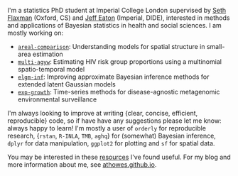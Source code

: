 I'm a statistics PhD student at Imperial College London supervised by [Seth Flaxman](https://www.cs.ox.ac.uk/people/seth.flaxman/) (Oxford, CS) and [Jeff Eaton](https://www.imperial.ac.uk/people/jeffrey.eaton) (Imperial, DIDE), interested in methods and applications of Bayesian statistics in health and social sciences. I am mostly working on:

* [`areal-comparison`](https://github.com/athowes/areal-comparison): Understanding models for spatial structure in small-area estimation
* [`multi-agyw`](https://github.com/athowes/multi-agyw): Estimating HIV risk group proportions using a multinomial spatio-temporal model
* [`elgm-inf`](https://github.com/athowes/elgm-inf): Improving approximate Bayesian inference methods for extended latent Gaussian models
* [`exp-growth`](https://github.com/athowes/exp-growth): Time-series methods for disease-agnostic metagenomic environmental surveillance

I'm always looking to improve at writing {clear, concise, efficient, reproducible} code, so if have have any suggestions please let me know: always happy to learn!
I'm mostly a user of `orderly` for reproducible research, {`rstan`, `R-INLA`, `TMB`, `aghq`} for (somewhat) Bayesian inference, `dplyr` for data manipulation, `ggplot2` for plotting and `sf` for spatial data.

You may be interested in these [resources](https://github.com/athowes/resources) I've found useful.
For my blog and more information about me, see [athowes.github.io](https://athowes.github.io/).
